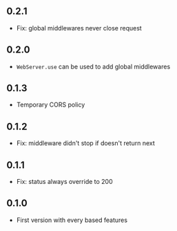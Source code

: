 ## 0.2.1

- Fix: global middlewares never close request

## 0.2.0

- `WebServer.use` can be used to add global middlewares

## 0.1.3

- Temporary CORS policy

## 0.1.2

- Fix: middleware didn't stop if doesn't return next

## 0.1.1

- Fix: status always override to 200

## 0.1.0

- First version with every based features

